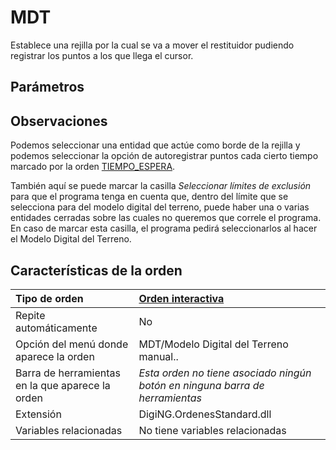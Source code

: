 # MDT

Establece una rejilla por la cual se va a mover el restituidor pudiendo registrar los puntos a los que llega el cursor.

## Parámetros

## Observaciones

Podemos seleccionar una entidad que actúe como borde de la rejilla y podemos seleccionar la opción de autoregistrar puntos cada cierto tiempo marcado por la orden [TIEMPO\_ESPERA](/digi3d-net/referencia/digi3d.net/ventana-de-dibujo/ordenes/m/TIEMPO_ESPERA.html).

También aquí se puede marcar la casilla _Seleccionar límites de exclusión_ para que el programa tenga en cuenta que, dentro del límite que se selecciona para del modelo digital del terreno, puede haber una o varias entidades cerradas sobre las cuales no queremos que correle el programa. En caso de marcar esta casilla, el programa pedirá seleccionarlos al hacer el Modelo Digital del Terreno.

## Características de la orden

| Tipo de orden | [Orden interactiva](mdt.md) |
| :--- | :--- |
| Repite automáticamente | No |
| Opción del menú donde aparece la orden | MDT/Modelo Digital del Terreno manual.. |
| Barra de herramientas en la que aparece la orden | _Esta orden no tiene asociado ningún botón en ninguna barra de herramientas_ |
| Extensión | DigiNG.OrdenesStandard.dll |
| Variables relacionadas | No tiene variables relacionadas |

